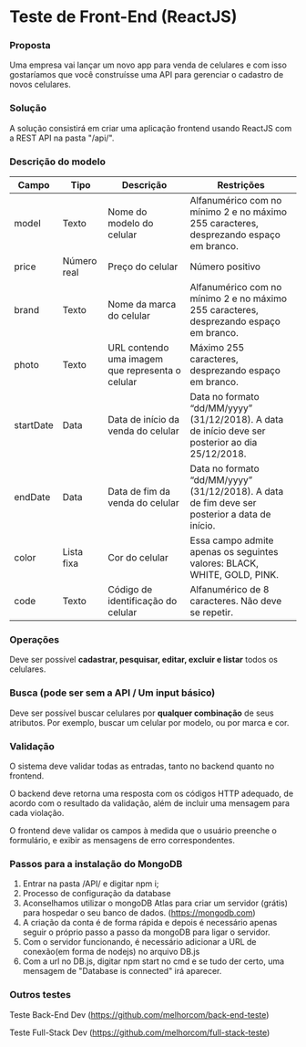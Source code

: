 # Teste de Front-End (ReactJS)
### Proposta
Uma empresa vai lançar um novo app para venda de celulares e com isso gostaríamos que você construísse uma API para gerenciar o cadastro de novos celulares.

### Solução
A solução consistirá em criar uma aplicação frontend usando ReactJS com a REST API na pasta "/api/".

### Descrição do modelo
| Campo | Tipo | Descrição | Restrições |
| ------ | ------ | ------ | ------ |
| model | Texto | Nome do modelo do celular | Alfanumérico com no mínimo 2 e no máximo 255 caracteres, desprezando espaço em branco. |
| price | Número real | Preço do celular | Número positivo |
| brand | Texto | Nome da marca do celular | Alfanumérico com no mínimo 2 e no máximo 255 caracteres, desprezando espaço em branco. |
| photo | Texto | URL contendo uma imagem que representa o celular | Máximo 255 caracteres, desprezando espaço em branco. |
| startDate | Data | Data de início da venda do celular | Data no formato “dd/MM/yyyy” (31/12/2018). A data de início deve ser posterior ao dia 25/12/2018. |
| endDate | Data | Data de fim da venda do celular | Data no formato “dd/MM/yyyy” (31/12/2018). A data de fim deve ser posterior a data de início. |
| color | Lista fixa | Cor do celular | Essa campo admite apenas os seguintes valores: BLACK, WHITE, GOLD, PINK. |
| code | Texto | Código de identificação do celular | Alfanumérico de 8 caracteres. Não deve se repetir. |

### Operações
Deve ser possível **cadastrar, pesquisar, editar, excluir e listar** todos os celulares. 

### Busca (pode ser sem a API / Um input básico)
Deve ser possível buscar celulares por **qualquer combinação** de seus atributos. Por exemplo, buscar um celular por modelo, ou por marca e cor.

### Validação
O sistema deve validar todas as entradas, tanto no backend quanto no frontend.

O backend deve retorna uma resposta com os códigos HTTP adequado, de acordo com o resultado da validação, além de incluir uma mensagem para cada violação.

O frontend deve validar os campos à medida que o usuário preenche o formulário, e exibir as mensagens de erro correspondentes.

### Passos para a instalação do MongoDB

01. Entrar na pasta /API/ e digitar npm i;
02. Processo de configuração da database
03. Aconselhamos utilizar o mongoDB Atlas para criar um servidor (grátis) para hospedar o seu banco de dados. (https://mongodb.com)
04. A criação da conta é de forma rápida e depois é necessário apenas seguir o próprio passo a passo da mongoDB para ligar o servidor.
05. Com o servidor funcionando, é necessário adicionar a URL de conexão(em forma de nodejs) no arquivo DB.js
06. Com a url no DB.js, digitar npm start no cmd e se tudo der certo, uma mensagem de "Database is connected" irá aparecer.


### Outros testes
Teste Back-End Dev (https://github.com/melhorcom/back-end-teste)

Teste Full-Stack Dev (https://github.com/melhorcom/full-stack-teste)
